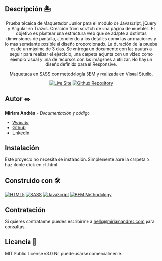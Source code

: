 ## Descripción 🏝

<div align="center">
  
  Prueba técnica de Maquetador Junior para el módulo de Javascript, jQuery y Angular en Trazos. Creación from scratch de una página de muebles. El objetivo es plantear una estructura web que se adapte a distintas dimensiones de pantalla, atendiendo a los detalles como las animaciones y lo más semejante posible al diseño proporcionado. La duración de la prueba es de un máximo de 3 días. Se entrega un documento con las pautas a seguir para realizar el ejercicio, una carpeta adjunta con un vídeo como ejemplo visual y una de recursos con las imágenes a utilizar. No hay un diseño definido para el Responsive.

  Maquetada en SASS con metodología BEM y realizada en Visual Studio. 

  [![Live Site](https://img.shields.io/static/v1?label=&message=Live%20Site&color=000000&style=for-the-badge)](https://miriandres.github.io/Prueba-tecnica-Aluxion/)
  [![Github Repository](https://img.shields.io/static/v1?label=&message=Github%20Repository&color=000000&style=for-the-badge&logo=github&logoColor=white)](https://github.com/miriandres/Prueba-tecnica-Aluxion)
  
</div>

## Autor ✒️
**Miriam Andrés** - *Documentación y código*
* [Website](https://miriamandres.com)
* [Github](https://github.com/miriandres)
* [LinkedIn](www.linkedin.com/in/miriamandresdev)

## Instalación 
Este proyecto no necesita de instalación. Simplemente abre la carpeta o haz doble click en el .html

## Construido con 🛠️
[![HTML5](https://img.shields.io/badge/HTML5-E34F26?style=for-the-badge&logo=html5&logoColor=white)](https://www.w3schools.com/html/)
[![SASS](https://img.shields.io/static/v1?label=&message=SASS&color=CC6699&logo=sass&logoColor=white&style=for-the-badge)](https://www.typescriptlang.org/)
[![JavaScript](https://img.shields.io/static/v1?label=&message=Vanilla%20JavaScript&color=f7df1e&logo=javascript&logoColor=black&style=for-the-badge)](https://www.javascript.com/)
[![BEM Methodology](https://img.shields.io/static/v1?label=&message=BEM%20Methodology&color=17A1E6&logo=bem&logoColor=white&style=for-the-badge)](http://getbem.com/)
  
## Contratación
Si quieres contratarme puedes escribirme a hello@miriamandres.com para consultas.

## Licencia 📄
MIT Public License v3.0
No puede usarse comercialmente.